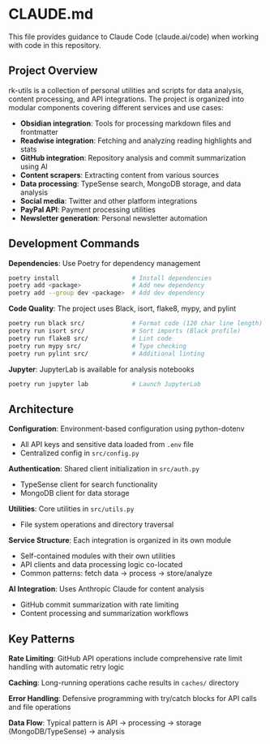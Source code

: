 # CLAUDE.md

This file provides guidance to Claude Code (claude.ai/code) when working with code in this repository.

## Project Overview

rk-utils is a collection of personal utilities and scripts for data analysis, content processing, and API integrations. The project is organized into modular components covering different services and use cases:

- **Obsidian integration**: Tools for processing markdown files and frontmatter
- **Readwise integration**: Fetching and analyzing reading highlights and stats
- **GitHub integration**: Repository analysis and commit summarization using AI
- **Content scrapers**: Extracting content from various sources
- **Data processing**: TypeSense search, MongoDB storage, and data analysis
- **Social media**: Twitter and other platform integrations
- **PayPal API**: Payment processing utilities
- **Newsletter generation**: Personal newsletter automation

## Development Commands

**Dependencies**: Use Poetry for dependency management
```bash
poetry install                    # Install dependencies
poetry add <package>              # Add new dependency
poetry add --group dev <package>  # Add dev dependency
```

**Code Quality**: The project uses Black, isort, flake8, mypy, and pylint
```bash
poetry run black src/             # Format code (120 char line length)
poetry run isort src/             # Sort imports (Black profile)
poetry run flake8 src/            # Lint code
poetry run mypy src/              # Type checking
poetry run pylint src/            # Additional linting
```

**Jupyter**: JupyterLab is available for analysis notebooks
```bash
poetry run jupyter lab            # Launch JupyterLab
```

## Architecture

**Configuration**: Environment-based configuration using python-dotenv
- All API keys and sensitive data loaded from `.env` file
- Centralized config in `src/config.py`

**Authentication**: Shared client initialization in `src/auth.py`
- TypeSense client for search functionality
- MongoDB client for data storage

**Utilities**: Core utilities in `src/utils.py`
- File system operations and directory traversal

**Service Structure**: Each integration is organized in its own module
- Self-contained modules with their own utilities
- API clients and data processing logic co-located
- Common patterns: fetch data → process → store/analyze

**AI Integration**: Uses Anthropic Claude for content analysis
- GitHub commit summarization with rate limiting
- Content processing and summarization workflows

## Key Patterns

**Rate Limiting**: GitHub API operations include comprehensive rate limit handling with automatic retry logic

**Caching**: Long-running operations cache results in `caches/` directory

**Error Handling**: Defensive programming with try/catch blocks for API calls and file operations

**Data Flow**: Typical pattern is API → processing → storage (MongoDB/TypeSense) → analysis
